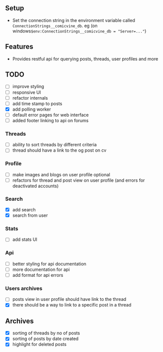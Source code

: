 ﻿
## Setup
- Set the connection string in the environment variable called `ConnectionStrings__comicvine_db`. eg (on windows`$env:ConnectionStrings__comicvine_db = "Server=..."`)
## Features
- Provides restful api for querying posts, threads, user profiles and more

## TODO
-[ ] improve styling
-[ ] responsive UI
-[ ] refactor internals
-[ ] add time stamp to posts
-[x] add polling worker
-[ ] default error pages for web interface
-[ ] added footer linking to api on forums

### Threads 
-[ ] ability to sort threads by different criteria
-[ ] thread should have a link to the og post on cv

### Profile
-[ ] make images and blogs on user profile optional
-[ ] refactors for thread and post view on user profile (and errors for deactivated accounts)

### Search
-[x] add search
-[x] search from user

### Stats
-[ ] add stats UI

### Api
-[ ] better styling for api documentation
-[ ] more documentation for api
-[ ] add format for api errors

### Users archives
-[ ] posts view in user profile should have link to the thread
-[x] there should be a way to link to a specific post in a thread

## Archives
-[x] sorting of threads by no of posts 
-[x] sorting of posts by date created
-[x] highlight for deleted posts